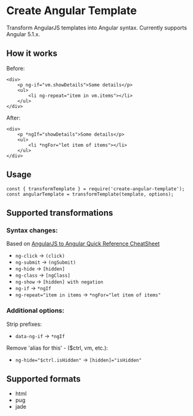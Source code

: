 # Create Angular Template

Transform AngularJS templates into Angular syntax. Currently supports Angular 5.1.x.

## How it works

Before:

```
<div>
    <p ng-if="vm.showDetails">Some details</p>
    <ul>
        <li ng-repeat="item in vm.items"></li>
    </ul>
</div>
```

After:

```
<div>
    <p *ngIf="showDetails">Some details</p>
    <ul>
        <li *ngFor="let item of items"></li>
    </ul>
</div>
```

## Usage

```
const { transformTemplate } = require('create-angular-template');
const angularTemplate = transformTemplate(template, options);
```

## Supported transformations

### Syntax changes:

Based on [AngularJS to Angular Quick Reference CheatSheet](https://angular.io/guide/ajs-quick-reference)

* `ng-click` -> `(click)`
* `ng-submit` -> `(ngSubmit)`
* `ng-hide` -> `[hidden]`
* `ng-class` -> `[ngClass]`
* `ng-show` -> `[hidden] with negation`
* `ng-if` -> `*ngIf`
* `ng-repeat="item in items` -> `*ngFor="let item of items"`

### Additional options:

Strip prefixes:
* `data-ng-if` -> `*ngIf`

Remove 'alias for this' - ($ctrl, vm, etc.):
* `ng-hide="$ctrl.isHidden"` -> `[hidden]="isHidden"`

## Supported formats

* html
* pug
* jade